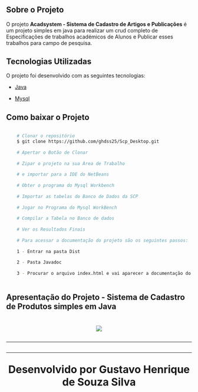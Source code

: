 <h1>

## Sobre o Projeto 

O projeto **Acadsystem - Sistema de Cadastro de Artigos e Publicações** é um projeto simples em java para realizar um crud completo de Especificações de trabalhos académicos de Alunos e Publicar esses trabalhos para campo de pesquisa. 

## Tecnologias Utilizadas 

O projeto foi desenvolvido com as seguintes tecnologias: 

- [Java](https://www.java.com/pt-BR/) 

- [Mysql](https://dev.mysql.com/downloads/workbench/)

## Como baixar o Projeto


```bash 

    # Clonar o repositório 
    $ git clone https://github.com/ghdss25/Scp_Desktop.git
    
    # Apertar o Botão de Clonar 
    
    # Zipar o projeto na sua Àrea de Trabalho
    
    # e importar para a IDE do NetBeans 
    
    # Obter o programa do Mysql Workbench 
    
    # Importar as tabelas do Banco de Dados da SCP 
    
    # Jogar no Programa do Mysql WorkBench 
    
    # Compilar a Tabela no Banco de dados
    
    # Ver os Resultados Finais 
    
    # Para acessar a documentação do projeto são os seguintes passos: 
    
    1 - Entrar na pasta Dist 
    
    2 - Pasta Javadoc 
    
    3 - Procurar o arquivo index.html e vai aparecer a documentação do projeto
    
```

## Apresentação do Projeto - Sistema de Cadastro de Produtos simples em Java

<h1 align = "center">
    <img src="Acadsystem.gif">

---
---
Desenvolvido por Gustavo Henrique de Souza Silva
